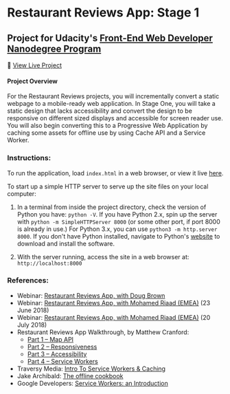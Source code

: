 # Restaurant Reviews App: Stage 1

## Project for Udacity's [Front-End Web Developer Nanodegree Program](https://www.udacity.com/course/front-end-web-developer-nanodegree--nd001)

:link: [View Live Project](https://psittacine.github.io/restaurant-reviews-app-stage-1/)

#### Project Overview

For the Restaurant Reviews projects, you will incrementally convert a static webpage to a mobile-ready web application. In Stage One, you will take a static design that lacks accessibility and convert the design to be responsive on different sized displays and accessible for screen reader use. You will also begin converting this to a Progressive Web Application by caching some assets for offline use by using Cache API and a Service Worker.

### Instructions:

To run the application, load `index.html` in a web browser, or view it live [here](https://psittacine.github.io/restaurant-reviews-app-stage-1/).

To start up a simple HTTP server to serve up the site files on your local computer:

1. In a terminal from inside the project directory, check the version of Python you have: `python -V`. If you have Python 2.x, spin up the server with `python -m SimpleHTTPServer 8000` (or some other port, if port 8000 is already in use.) For Python 3.x, you can use `python3 -m http.server 8000`. If you don't have Python installed, navigate to Python's [website](https://www.python.org/) to download and install the software.

2. With the server running, access the site in a web browser at: `http://localhost:8000`

### References:

* Webinar: [Restaurant Reviews App, with Doug Brown](https://www.youtube.com/watch?v=92dtrNU1GQc)
* Webinar: [Restaurant Reviews App, with Mohamed Riaad (EMEA)](https://www.youtube.com/watch?v=TxXwlOAXUko) (23 June 2018)
* Webinar: [Restaurant Reviews App, with Mohamed Riaad (EMEA)](https://www.youtube.com/watch?v=jsGs9z7TuyY) (20 July 2018)
* Restaurant Reviews App Walkthrough, by Matthew Cranford:
    * [Part 1 – Map API](https://matthewcranford.com/restaurant-reviews-app-walkthrough-part-1-map-api/)
    * [Part 2 – Responsiveness](https://matthewcranford.com/restaurant-reviews-app-walkthrough-part-2-responsiveness/)
    * [Part 3 – Accessibility](https://matthewcranford.com/restaurant-reviews-app-walkthrough-part-3-accessibility/)
    * [Part 4 – Service Workers](https://matthewcranford.com/restaurant-reviews-app-walkthrough-part-4-service-workers/)
* Traversy Media: [Intro To Service Workers & Caching](https://www.youtube.com/watch?v=ksXwaWHCW6k)
* Jake Archibald: [The offline cookbook](https://jakearchibald.com/2014/offline-cookbook/)
* Google Developers: [Service Workers: an Introduction](https://developers.google.com/web/fundamentals/primers/service-workers/)
